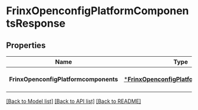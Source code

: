 # FrinxOpenconfigPlatformComponentsResponse

## Properties
Name | Type | Description | Notes
------------ | ------------- | ------------- | -------------
**FrinxOpenconfigPlatformcomponents** | [***FrinxOpenconfigPlatformComponents**](frinx.openconfig.platform.Components.md) |  | [optional] [default to null]

[[Back to Model list]](../README.md#documentation-for-models) [[Back to API list]](../README.md#documentation-for-api-endpoints) [[Back to README]](../README.md)


